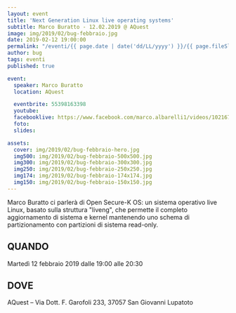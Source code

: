 ```yaml
---
layout: event
title: 'Next Generation Linux live operating systems'
subtitle: Marco Buratto - 12.02.2019 @ AQuest
image: img/2019/02/bug-febbraio.jpg
date: 2019-02-12 19:00:00
permalink: "/eventi/{{ page.date | date('dd/LL/yyyy') }}/{{ page.fileSlug | slug }}/index.html"
author: bug
tags: eventi
published: true

event:
  speaker: Marco Buratto
  location: AQuest

  eventbrite: 55398163398
  youtube:
  facebooklive: https://www.facebook.com/marco.albarelli1/videos/10216704923927087/
  foto:
  slides:

assets:
  cover: img/2019/02/bug-febbraio-hero.jpg
  img500: img/2019/02/bug-febbraio-500x500.jpg
  img300: img/2019/02/bug-febbraio-300x300.jpg
  img250: img/2019/02/bug-febbraio-250x250.jpg
  img174: img/2019/02/bug-febbraio-174x174.jpg
  img150: img/2019/02/bug-febbraio-150x150.jpg
---
```


Marco Buratto ci parlerà di Open Secure-K OS: un sistema operativo live Linux, basato sulla struttura "liveng", che permette il completo aggiornamento di sistema e kernel mantenendo uno schema di partizionamento con partizioni di sistema read-only.

## QUANDO

Martedì 12 febbraio 2019 dalle 19:00 alle 20:30

## DOVE

AQuest – Via Dott. F. Garofoli 233, 37057 San Giovanni Lupatoto
